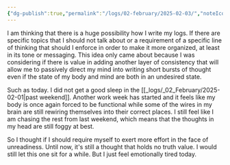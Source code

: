 ```yaml
---
{"dg-publish":true,"permalink":"/logs/02-february/2025-02-03/","noteIcon":"","created":"2025-02-03"}
---
```


I am thinking that there is a huge possibility how I write my logs. If there are specific topics that I should not talk about or a requirement of a specific line of thinking that should I enforce in order to make it more organized, at least in its tone or messaging. This idea only came about because I was considering if there is value in adding another layer of consistency that will allow me to passively direct my mind into writing short bursts of thought even if the state of my body and mind are both in an undesired state.

Such as today. I did not get a good sleep in the [[_logs/_02_February/2025-02-01\|past weekend]]. Another work week has started and it feels like my body is once again forced to be functional while some of the wires in my brain are still rewiring themselves into their correct places. I still feel like I am chasing the rest from last weekend, which means that the thoughts in my head are still foggy at best.

So I thought if I should require myself to exert more effort in the face of unreadiness. Until now, it's still a thought that holds no truth value. I would still let this one sit for a while. But I just feel emotionally tired today.